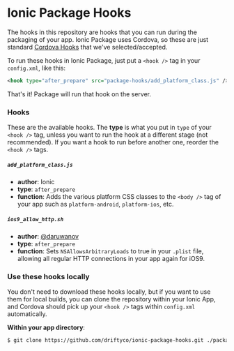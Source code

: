 # Ionic Package Hooks

The hooks in this repository are hooks that you can run during the packaging of
your app. Ionic Package uses Cordova, so these are just standard [Cordova
Hooks](http://cordova.apache.org/docs/en/edge/guide/appdev/hooks/index.html)
that we've selected/accepted.

To run these hooks in Ionic Package, just put a `<hook />` tag in your
`config.xml`, like this:

```xml
<hook type="after_prepare" src="package-hooks/add_platform_class.js" />
```

That's it! Package will run that hook on the server.

### Hooks

These are the available hooks. The **type** is what you put in `type` of your
`<hook />` tag, unless you want to run the hook at a different stage (not
recommended). If you want a hook to run before another one, reorder the `<hook
/>` tags.

##### `add_platform_class.js`

* **author**: Ionic
* **type**: `after_prepare`
* **function**: Adds the various platform CSS classes to the `<body />` tag of
  your app such as `platform-android`, `platform-ios`, etc.

##### `ios9_allow_http.sh`

* **author**: [@daruwanov](https://github.com/daruwanov)
* **type**: `after_prepare`
* **function**: Sets `NSAllowsArbitraryLoads` to true in your `.plist` file,
  allowing all regular HTTP connections in your app again for iOS9.

### Use these hooks locally

You don't need to download these hooks locally, but if you want to use them for
local builds, you can clone the repository within your Ionic App, and Cordova
should pick up your `<hook />` tags within `config.xml` automatically.

**Within your app directory**:
```bash
$ git clone https://github.com/driftyco/ionic-package-hooks.git ./package-hooks
```
